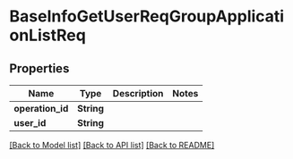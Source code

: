 # BaseInfoGetUserReqGroupApplicationListReq

## Properties

Name | Type | Description | Notes
------------ | ------------- | ------------- | -------------
**operation_id** | **String** |  | 
**user_id** | **String** |  | 

[[Back to Model list]](../README.md#documentation-for-models) [[Back to API list]](../README.md#documentation-for-api-endpoints) [[Back to README]](../README.md)


